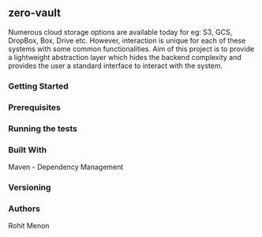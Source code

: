 ## zero-vault

Numerous cloud storage options are available today for eg: S3, GCS, DropBox, Box, Drive etc. However, interaction is unique for each of these systems with some common functionalities. Aim of this project is to provide a lightweight abstraction layer which hides the backend complexity and provides the user a standard interface to interact with the system.

### Getting Started

### Prerequisites

### Running the tests

### Built With
Maven - Dependency Management

### Versioning

### Authors
Rohit Menon